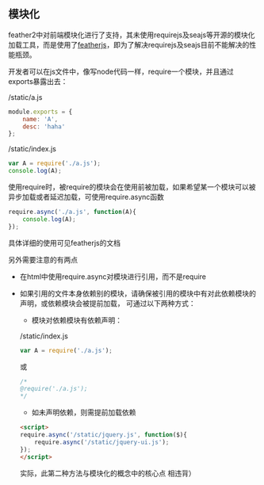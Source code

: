 ## 模块化

feather2中对前端模块化进行了支持，其未使用requirejs及seajs等开源的模块化加载工具，而是使用了[featherjs](http://github.com/feather-team/featherjs)，即为了解决requirejs及seajs目前不能解决的性能瓶颈。

开发者可以在js文件中，像写node代码一样，require一个模块，并且通过exports暴露出去：


/static/a.js

```js
module.exports = {
    name: 'A',
    desc: 'haha'
}; 
```

/static/index.js

```js
var A = require('./a.js');
console.log(A);
```

使用require时，被require的模块会在使用前被加载，如果希望某一个模块可以被异步加载或者延迟加载，可使用require.async函数

```js
require.async('./a.js', function(A){
    console.log(A);
});
```

具体详细的使用可见featherjs的文档

另外需要注意的有两点

* 在html中使用require.async对模块进行引用，而不是require
* 如果引用的文件本身依赖别的模块，请确保被引用的模块中有对此依赖模块的声明，或依赖模块会被提前加载， 可通过以下两种方式：

    * 模块对依赖模块有依赖声明：

    /static/index.js
    ```js
    var A = require('./a.js');
    ```

    或

    ```js
    /*
    @require('./a.js');
    */
    ```

    * 如未声明依赖，则需提前加载依赖

    ```html
    <script>
    require.async('/static/jquery.js', function($){
        require.async('/static/jquery-ui.js');
    });
    </script>
    ```

    实际，此第二种方法与模块化的概念中的核心点 相违背）